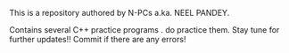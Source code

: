 This is a repository authored by N-PCs a.ka. NEEL PANDEY.

Contains several C++ practice programs . do practice them.
Stay tune for further updates!! Commit if there are any errors!
